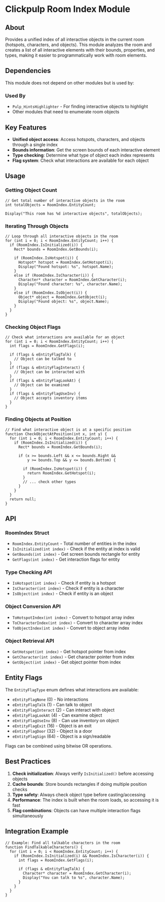 # Clickpulp Room Index Module

## About

Provides a unified index of all interactive objects in the current room (hotspots, characters, and objects). This module analyzes the room and creates a list of all interactive elements with their bounds, properties, and types, making it easier to programmatically work with room elements.

## Dependencies

This module does not depend on other modules but is used by:

### Used By

* `Pulp_HintsHighlighter` - For finding interactive objects to highlight
* Other modules that need to enumerate room objects

## Key Features

* **Unified object access**: Access hotspots, characters, and objects through a single index
* **Bounds information**: Get the screen bounds of each interactive element
* **Type checking**: Determine what type of object each index represents
* **Flag system**: Check what interactions are available for each object

## Usage

### Getting Object Count

```agscript
// Get total number of interactive objects in the room
int totalObjects = RoomIndex.EntityCount;

Display("This room has %d interactive objects", totalObjects);
```

### Iterating Through Objects

```agscript
// Loop through all interactive objects in the room
for (int i = 0; i < RoomIndex.EntityCount; i++) {
  if (RoomIndex.IsInitialized(i)) {
    Rect* bounds = RoomIndex.GetBounds(i);
    
    if (RoomIndex.IsHotspot(i)) {
      Hotspot* hotspot = RoomIndex.GetHotspot(i);
      Display("Found hotspot: %s", hotspot.Name);
    }
    else if (RoomIndex.IsCharacter(i)) {
      Character* character = RoomIndex.GetCharacter(i);
      Display("Found character: %s", character.Name);  
    }
    else if (RoomIndex.IsObject(i)) {
      Object* object = RoomIndex.GetObject(i);
      Display("Found object: %s", object.Name);
    }
  }
}
```

### Checking Object Flags

```agscript
// Check what interactions are available for an object
for (int i = 0; i < RoomIndex.EntityCount; i++) {
  int flags = RoomIndex.GetFlags(i);
  
  if (flags & eEntityFlagTalk) {
    // Object can be talked to
  }
  if (flags & eEntityFlagInteract) {
    // Object can be interacted with
  }
  if (flags & eEntityFlagLookAt) {
    // Object can be examined
  }
  if (flags & eEntityFlagUseInv) {
    // Object accepts inventory items
  }
}
```

### Finding Objects at Position

```agscript
// Find what interactive object is at a specific position
function CheckObjectAtPosition(int x, int y) {
  for (int i = 0; i < RoomIndex.EntityCount; i++) {
    if (RoomIndex.IsInitialized(i)) {
      Rect* bounds = RoomIndex.GetBounds(i);
      
      if (x >= bounds.Left && x <= bounds.Right && 
          y >= bounds.Top && y <= bounds.Bottom) {
        
        if (RoomIndex.IsHotspot(i)) {
          return RoomIndex.GetHotspot(i);
        }
        // ... check other types
      }
    }
  }
  return null;
}
```

## API

### RoomIndex Struct

* `RoomIndex.EntityCount` - Total number of entities in the index
* `IsInitialized(int index)` - Check if the entity at index is valid
* `GetBounds(int index)` - Get screen bounds rectangle for entity
* `GetFlags(int index)` - Get interaction flags for entity

### Type Checking API

* `IsHotspot(int index)` - Check if entity is a hotspot
* `IsCharacter(int index)` - Check if entity is a character  
* `IsObject(int index)` - Check if entity is an object

### Object Conversion API

* `ToHotspotIndex(int index)` - Convert to hotspot array index
* `ToCharacterIndex(int index)` - Convert to character array index
* `ToObjectIndex(int index)` - Convert to object array index

### Object Retrieval API

* `GetHotspot(int index)` - Get hotspot pointer from index
* `GetCharacter(int index)` - Get character pointer from index
* `GetObject(int index)` - Get object pointer from index

## Entity Flags

The `EntityFlagType` enum defines what interactions are available:

* `eEntityFlagNone` (0) - No interactions
* `eEntityFlagTalk` (1) - Can talk to object
* `eEntityFlagInteract` (2) - Can interact with object
* `eEntityFlagLookAt` (4) - Can examine object
* `eEntityFlagUseInv` (8) - Can use inventory on object
* `eEntityFlagExit` (16) - Object is an exit
* `eEntityFlagDoor` (32) - Object is a door
* `eEntityFlagSign` (64) - Object is a sign/readable

Flags can be combined using bitwise OR operations.

## Best Practices

1. **Check initialization**: Always verify `IsInitialized()` before accessing objects
2. **Cache bounds**: Store bounds rectangles if doing multiple position checks
3. **Type safety**: Always check object type before casting/accessing
4. **Performance**: The index is built when the room loads, so accessing it is fast
5. **Flag combinations**: Objects can have multiple interaction flags simultaneously

## Integration Example

```agscript
// Example: Find all talkable characters in the room
function FindTalkableCharacters() {
  for (int i = 0; i < RoomIndex.EntityCount; i++) {
    if (RoomIndex.IsInitialized(i) && RoomIndex.IsCharacter(i)) {
      int flags = RoomIndex.GetFlags(i);
      
      if (flags & eEntityFlagTalk) {
        Character* character = RoomIndex.GetCharacter(i);
        Display("You can talk to %s", character.Name);
      }
    }
  }
}
```
